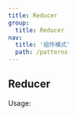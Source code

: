 ```yaml
---
title: Reducer
group:
  title: Reducer
nav:
  title: '组件模式'
  path: /patterns
---
```


## Reducer

Usage:

<code src="./usage/index.tsx" />

<API></API>
